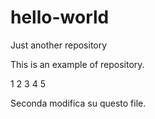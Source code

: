 # hello-world
Just another repository

This is an example of repository.

1
2
3
4
5

Seconda modifica su questo file.
